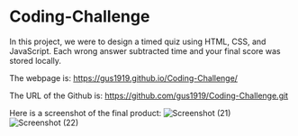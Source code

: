# Coding-Challenge
In this project, we were to design a timed quiz using HTML, CSS, and JavaScript.  Each wrong answer subtracted time and your final score was stored locally.

The webpage is:  https://gus1919.github.io/Coding-Challenge/

The URL of the Github is:  https://github.com/gus1919/Coding-Challenge.git

Here is a screenshot of the final product:
![Screenshot (21)](https://user-images.githubusercontent.com/86876335/130340320-2d5b9f03-4436-46d2-a845-cd10ce006bf6.png)
![Screenshot (22)](https://user-images.githubusercontent.com/86876335/130340322-54755d5f-9917-44c3-85a9-7012afab42a8.png)
